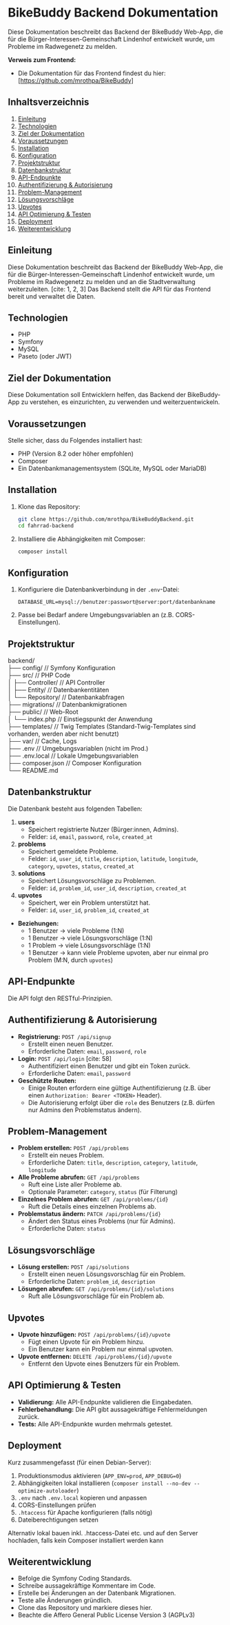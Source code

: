 # BikeBuddy Backend Dokumentation

Diese Dokumentation beschreibt das Backend der BikeBuddy Web-App, die für die Bürger-Interessen-Gemeinschaft Lindenhof entwickelt wurde, um Probleme im Radwegenetz zu melden.

**Verweis zum Frontend:**

* Die Dokumentation für das Frontend findest du hier: \[https://github.com/mrothpa/BikeBuddy]

## Inhaltsverzeichnis

1.  [Einleitung](#einleitung)
2.  [Technologien](#technologien)
3.  [Ziel der Dokumentation](#ziel-der-dokumentation)
4.  [Voraussetzungen](#voraussetzungen)
5.  [Installation](#installation)
6.  [Konfiguration](#konfiguration)
7.  [Projektstruktur](#projektstruktur)
8.  [Datenbankstruktur](#datenbankstruktur)
9.  [API-Endpunkte](#api-endpunkte)
10. [Authentifizierung & Autorisierung](#authentifizierung--autorisierung)
11. [Problem-Management](#problem-management)
12. [Lösungsvorschläge](#lösungsvorschläge)
13. [Upvotes](#upvotes)
14. [API Optimierung & Testen](#api-optimierung--testen)
15. [Deployment](#deployment)
17. [Weiterentwicklung](#weiterentwicklung)

## Einleitung

Diese Dokumentation beschreibt das Backend der BikeBuddy Web-App, die für die Bürger-Interessen-Gemeinschaft Lindenhof entwickelt wurde, um Probleme im Radwegenetz zu melden und an die Stadtverwaltung weiterzuleiten. [cite: 1, 2, 3] Das Backend stellt die API für das Frontend bereit und verwaltet die Daten.

## Technologien

* PHP
* Symfony
* MySQL
* Paseto (oder JWT)

## Ziel der Dokumentation

Diese Dokumentation soll Entwicklern helfen, das Backend der BikeBuddy-App zu verstehen, es einzurichten, zu verwenden und weiterzuentwickeln.

## Voraussetzungen

Stelle sicher, dass du Folgendes installiert hast:

* PHP (Version 8.2 oder höher empfohlen)
* Composer
* Ein Datenbankmanagementsystem (SQLite, MySQL oder MariaDB)

## Installation

1.  Klone das Repository:

    ```bash
    git clone https://github.com/mrothpa/BikeBuddyBackend.git
    cd fahrrad-backend
    ```

2.  Installiere die Abhängigkeiten mit Composer:

    ```bash
    composer install
    ```

## Konfiguration

1.  Konfiguriere die Datenbankverbindung in der `.env`-Datei:

    ```
    DATABASE_URL=mysql://benutzer:passwort@server:port/datenbankname
    ```

2.  Passe bei Bedarf andere Umgebungsvariablen an (z.B. CORS-Einstellungen).

## Projektstruktur
backend/  
├── config/          // Symfony Konfiguration  
├── src/             // PHP Code  
│   ├── Controller/  // API Controller  
│   ├── Entity/      // Datenbankentitäten  
│   └── Repository/  // Datenbankabfragen  
├── migrations/      // Datenbankmigrationen  
├── public/          // Web-Root  
│   └── index.php    // Einstiegspunkt der Anwendung  
├── templates/       // Twig Templates (Standard-Twig-Templates sind vorhanden, werden aber nicht benutzt)  
├── var/             // Cache, Logs  
├── .env             // Umgebungsvariablen (nicht im Prod.)  
├── .env.local       // Lokale Umgebungsvariablen  
├── composer.json    // Composer Konfiguration  
└── README.md  

## Datenbankstruktur

Die Datenbank besteht aus folgenden Tabellen:

1.  **users**
    * Speichert registrierte Nutzer (Bürger:innen, Admins).
    * Felder: `id`, `email`, `password`, `role`, `created_at`
2.  **problems**
    * Speichert gemeldete Probleme. 
    * Felder: `id`, `user_id`, `title`, `description`, `latitude`, `longitude`, `category`, `upvotes`, `status`, `created_at`
3.  **solutions**
    * Speichert Lösungsvorschläge zu Problemen.
    * Felder: `id`, `problem_id`, `user_id`, `description`, `created_at`
4.  **upvotes**
    * Speichert, wer ein Problem unterstützt hat.
    * Felder: `id`, `user_id`, `problem_id`, `created_at`

* **Beziehungen:**
    * 1 Benutzer → viele Probleme (1:N)
    * 1 Benutzer → viele Lösungsvorschläge (1:N)
    * 1 Problem → viele Lösungsvorschläge (1:N)
    * 1 Benutzer → kann viele Probleme upvoten, aber nur einmal pro Problem (M:N, durch `upvotes`)

## API-Endpunkte

Die API folgt den RESTful-Prinzipien.

## Authentifizierung & Autorisierung

* **Registrierung:** `POST /api/signup`
    * Erstellt einen neuen Benutzer.
    * Erforderliche Daten: `email`, `password`, `role`
* **Login:** `POST /api/login` [cite: 58]
    * Authentifiziert einen Benutzer und gibt ein Token zurück.
    * Erforderliche Daten: `email`, `password`
* **Geschützte Routen:**
    * Einige Routen erfordern eine gültige Authentifizierung (z.B. über einen `Authorization: Bearer <TOKEN>` Header).
    * Die Autorisierung erfolgt über die `role` des Benutzers (z.B. dürfen nur Admins den Problemstatus ändern).

## Problem-Management

* **Problem erstellen:** `POST /api/problems`
    * Erstellt ein neues Problem.
    * Erforderliche Daten: `title`, `description`, `category`, `latitude`, `longitude`
* **Alle Probleme abrufen:** `GET /api/problems` 
    * Ruft eine Liste aller Probleme ab.
    * Optionale Parameter: `category`, `status` (für Filterung)
* **Einzelnes Problem abrufen:** `GET /api/problems/{id}`
    * Ruft die Details eines einzelnen Problems ab.
* **Problemstatus ändern:** `PATCH /api/problems/{id}`
    * Ändert den Status eines Problems (nur für Admins).
    * Erforderliche Daten: `status`

## Lösungsvorschläge

* **Lösung erstellen:** `POST /api/solutions`
    * Erstellt einen neuen Lösungsvorschlag für ein Problem.
    * Erforderliche Daten: `problem_id`, `description`
* **Lösungen abrufen:** `GET /api/problems/{id}/solutions`
    * Ruft alle Lösungsvorschläge für ein Problem ab.

## Upvotes

* **Upvote hinzufügen:** `POST /api/problems/{id}/upvote`
    * Fügt einen Upvote für ein Problem hinzu.
    * Ein Benutzer kann ein Problem nur einmal upvoten.
* **Upvote entfernen:** `DELETE /api/problems/{id}/upvote`
    * Entfernt den Upvote eines Benutzers für ein Problem.

## API Optimierung & Testen

* **Validierung:** Alle API-Endpunkte validieren die Eingabedaten.
* **Fehlerbehandlung:** Die API gibt aussagekräftige Fehlermeldungen zurück.
* **Tests:** Alle API-Endpunkte wurden mehrmals getestet.

## Deployment

Kurz zusammengefasst (für einen Debian-Server):
1.  Produktionsmodus aktivieren (`APP_ENV=prod`, `APP_DEBUG=0`)
2.  Abhängigkeiten lokal installieren (`composer install --no-dev --optimize-autoloader`)
3.  `.env` nach `.env.local` kopieren und anpassen
4.  CORS-Einstellungen prüfen 
5.  `.htaccess` für Apache konfigurieren (falls nötig)
6.  Dateiberechtigungen setzen

Alternativ lokal bauen inkl. .htaccess-Datei etc. und auf den Server hochladen, falls kein Composer installiert werden kann

## Weiterentwicklung

* Befolge die Symfony Coding Standards.
* Schreibe aussagekräftige Kommentare im Code.
* Erstelle bei Änderungen an der Datenbank Migrationen.
* Teste alle Änderungen gründlich.
* Clone das Repository und markiere dieses hier.
* Beachte die Affero General Public License Version 3 (AGPLv3)
